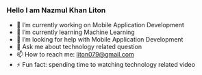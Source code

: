 ### Hello I am Nazmul Khan Liton 



- 🔭 I’m currently working on Mobile Application Development
- 🌱 I’m currently learning Machine Learning
- 🤔 I’m looking for help with Mobile Application Development
- 💬 Ask me about technology related question
- 📫 How to reach me: liton079@gmail.com
- ⚡ Fun fact: spending time to watching technology related video
